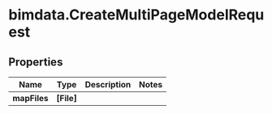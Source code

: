# bimdata.CreateMultiPageModelRequest

## Properties

Name | Type | Description | Notes
------------ | ------------- | ------------- | -------------
**mapFiles** | **[File]** |  | 


